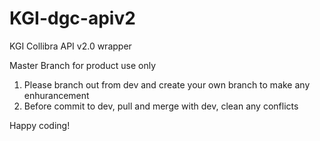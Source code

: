 # KGI-dgc-apiv2
KGI Collibra API v2.0 wrapper

Master Branch for product use only

1. Please branch out from dev and create your own branch to make any enhurancement
2. Before commit to dev, pull and merge with dev, clean any conflicts

Happy coding!
